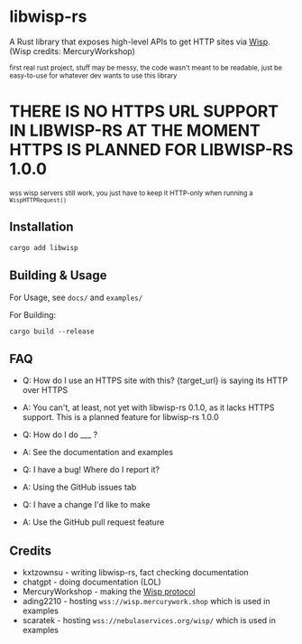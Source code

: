 # libwisp-rs
A Rust library that exposes high-level APIs to get HTTP sites via [Wisp](https://github.com/MercuryWorkshop/wisp-protocol). (Wisp credits: MercuryWorkshop)

<sub>first real rust project, stuff may be messy, the code wasn't meant to be readable, just be easy-to-use for whatever dev wants to use this library</sub>

# THERE IS NO HTTPS URL SUPPORT IN LIBWISP-RS AT THE MOMENT <br /> HTTPS IS PLANNED FOR LIBWISP-RS 1.0.0
<sub>wss wisp servers still work, you just have to keep it HTTP-only when running a `WispHTTPRequest()`</sub>

## Installation
`cargo add libwisp`

## Building & Usage
For Usage, see `docs/` and `examples/`

For Building:
```
cargo build --release
```
## FAQ
- Q: How do I use an HTTPS site with this? {target_url} is saying its HTTP over HTTPS
- A: You can't, at least, not yet with libwisp-rs 0.1.0, as it lacks HTTPS support. This is a planned feature for libwisp-rs 1.0.0

- Q: How do I do ___ ?
- A: See the documentation and examples

- Q: I have a bug! Where do I report it?
- A: Using the GitHub issues tab

- Q: I have a change I'd like to make
- A: Use the GitHub pull request feature

## Credits
- kxtzownsu - writing libwisp-rs, fact checking documentation
- chatgpt - doing documentation (LOL)
- MercuryWorkshop - making the [Wisp protocol](https://github.com/MercuryWorkshop/wisp-protocol)
- ading2210 - hosting `wss://wisp.mercurywork.shop` which is used in examples
- scaratek - hosting `wss://nebulaservices.org/wisp/` which is used in examples

